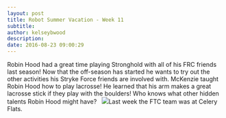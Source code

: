 ```yaml
---
layout: post
title: Robot Summer Vacation - Week 11
subtitle:
author: kelseybwood
description:
date: 2016-08-23 09:00:29
---
```


Robin Hood had a great time playing Stronghold with all of his FRC friends last season! Now that the off-season has started he wants to try out the other activities his Stryke Force friends are involved with. McKenzie taught Robin Hood how to play lacrosse! He learned that his arm makes a great lacrosse stick if they play with the boulders! Who knows what other hidden talents Robin Hood might have?   ![](/wp-content/uploads/2016/06/robot-summer-vacation-celery-flats-1-150x150.jpg)Last week the FTC team was at Celery Flats.
